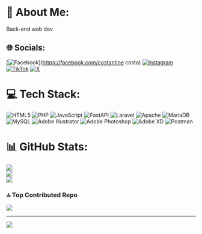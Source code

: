 # 💫 About Me:
Back-end web dev


## 🌐 Socials:
[![Facebook](https://img.shields.io/badge/Facebook-%231877F2.svg?logo=Facebook&logoColor=white)](https://facebook.com/costantine costa) [![Instagram](https://img.shields.io/badge/Instagram-%23E4405F.svg?logo=Instagram&logoColor=white)](https://instagram.com/Costa_7471) [![TikTok](https://img.shields.io/badge/TikTok-%23000000.svg?logo=TikTok&logoColor=white)](https://tiktok.com/@costa_7471) [![X](https://img.shields.io/badge/X-black.svg?logo=X&logoColor=white)](https://x.com/@mr_follow_b2ck ) 

# 💻 Tech Stack:
![HTML5](https://img.shields.io/badge/html5-%23E34F26.svg?style=for-the-badge&logo=html5&logoColor=white) ![PHP](https://img.shields.io/badge/php-%23777BB4.svg?style=for-the-badge&logo=php&logoColor=white) ![JavaScript](https://img.shields.io/badge/javascript-%23323330.svg?style=for-the-badge&logo=javascript&logoColor=%23F7DF1E) ![FastAPI](https://img.shields.io/badge/FastAPI-005571?style=for-the-badge&logo=fastapi) ![Laravel](https://img.shields.io/badge/laravel-%23FF2D20.svg?style=for-the-badge&logo=laravel&logoColor=white) ![Apache](https://img.shields.io/badge/apache-%23D42029.svg?style=for-the-badge&logo=apache&logoColor=white) ![MariaDB](https://img.shields.io/badge/MariaDB-003545?style=for-the-badge&logo=mariadb&logoColor=white) ![MySQL](https://img.shields.io/badge/mysql-4479A1.svg?style=for-the-badge&logo=mysql&logoColor=white) ![Adobe Illustrator](https://img.shields.io/badge/adobe%20illustrator-%23FF9A00.svg?style=for-the-badge&logo=adobe%20illustrator&logoColor=white) ![Adobe Photoshop](https://img.shields.io/badge/adobe%20photoshop-%2331A8FF.svg?style=for-the-badge&logo=adobe%20photoshop&logoColor=white) ![Adobe XD](https://img.shields.io/badge/Adobe%20XD-470137?style=for-the-badge&logo=Adobe%20XD&logoColor=#FF61F6) ![Postman](https://img.shields.io/badge/Postman-FF6C37?style=for-the-badge&logo=postman&logoColor=white)
# 📊 GitHub Stats:
![](https://github-readme-stats.vercel.app/api?username=ntui04&theme=dark&hide_border=false&include_all_commits=false&count_private=false)<br/>
![](https://github-readme-streak-stats.herokuapp.com/?user=ntui04&theme=dark&hide_border=false)<br/>
![](https://github-readme-stats.vercel.app/api/top-langs/?username=ntui04&theme=dark&hide_border=false&include_all_commits=false&count_private=false&layout=compact)

### 🔝 Top Contributed Repo
![](https://github-contributor-stats.vercel.app/api?username=ntui04&limit=5&theme=dark&combine_all_yearly_contributions=true)

---
[![](https://visitcount.itsvg.in/api?id=ntui04&icon=0&color=0)](https://visitcount.itsvg.in)

<!-- Proudly created with GPRM ( https://gprm.itsvg.in ) -->
